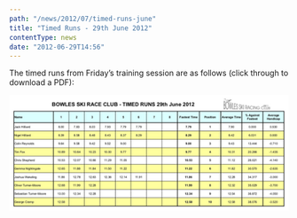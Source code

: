 ```yaml
---
path: "/news/2012/07/timed-runs-june"
title: "Timed Runs - 29th June 2012"
contentType: news
date: "2012-06-29T14:56"
---
```


The timed runs from Friday’s training session are as follows (click through to download a PDF):

![](Bowles-Timed-Runs-29-06-2012.jpg)